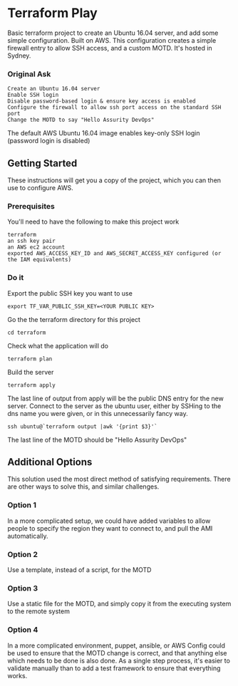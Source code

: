 # Terraform Play

Basic terraform project to create an Ubuntu 16.04 server, and add some simple configuration. Built on AWS. This configuration creates a simple firewall entry to allow SSH access, and a custom MOTD. It's hosted in Sydney.

### Original Ask
```
Create an Ubuntu 16.04 server
Enable SSH login
Disable password-based login & ensure key access is enabled
Configure the firewall to allow ssh port access on the standard SSH port
Change the MOTD to say "Hello Assurity DevOps"
```
The default AWS Ubuntu 16.04 image enables key-only SSH login (password login is disabled)


## Getting Started

These instructions will get you a copy of the project, which you can then use to configure AWS.

### Prerequisites

You'll need to have the following to make this project work

```
terraform
an ssh key pair
an AWS ec2 account
exported AWS_ACCESS_KEY_ID and AWS_SECRET_ACCESS_KEY configured (or the IAM equivalents)
```

### Do it

Export the public SSH key you want to use

```
export TF_VAR_PUBLIC_SSH_KEY=<YOUR PUBLIC KEY>
```

Go the the terraform directory for this project

```
cd terraform
```

Check what the application will do

```
terraform plan
```

Build the server

```
terraform apply
```

The last line of output from apply will be the public DNS entry for the new server.
Connect to the server as the ubuntu user, either by SSHing to the dns name you were given, or in this unnecessarily fancy way.

```
ssh ubuntu@`terraform output |awk '{print $3}'`
```

The last line of the MOTD should be "Hello Assurity DevOps"

## Additional Options

This solution used the most direct method of satisfying requirements. There are other ways to solve this, and similar challenges.

### Option 1

In a more complicated setup, we could have added variables to allow people to specify the region they want to connect to, and pull the AMI automatically.

### Option 2

Use a template, instead of a script, for the MOTD

### Option 3

Use a static file for the MOTD, and simply copy it from the executing system to the remote system

### Option 4

In a more complicated environment, puppet, ansible, or AWS Config could be used to ensure that the MOTD change is correct, and that anything else which needs to be done is also done. As a single step process, it's easier to validate manually than to add a test framework to ensure that everything works.

